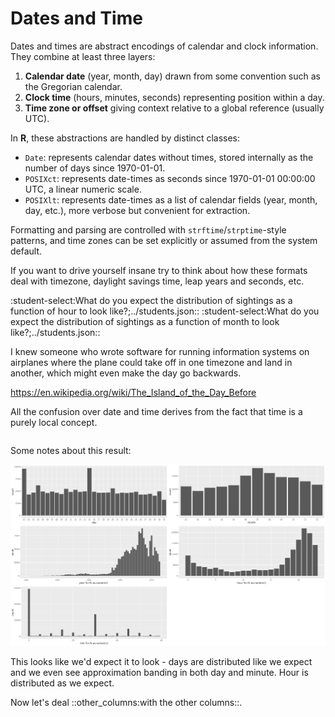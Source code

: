 Dates and Time
==============

Dates and times are abstract encodings of calendar and clock information. They combine at least three layers:  
1. **Calendar date** (year, month, day) drawn from some convention such as the Gregorian calendar.  
2. **Clock time** (hours, minutes, seconds) representing position within a day.  
3. **Time zone or offset** giving context relative to a global reference (usually UTC).  

In **R**, these abstractions are handled by distinct classes:  
- `Date`: represents calendar dates without times, stored internally as the number of days since 1970-01-01.  
- `POSIXct`: represents date-times as seconds since 1970-01-01 00:00:00 UTC, a linear numeric scale.  
- `POSIXlt`: represents date-times as a list of calendar fields (year, month, day, etc.), more verbose but convenient for extraction.  

Formatting and parsing are controlled with `strftime`/`strptime`-style patterns, and time zones can be set explicitly or assumed from the system default.

If you want to drive yourself insane try to think about how these formats deal with timezone,
daylight savings time, leap years and seconds, etc.

:student-select:What do you expect the distribution of sightings as a function of hour to look like?;../students.json::
:student-select:What do you expect the distribution of sightings as a function of month to look like?;../students.json::

I knew someone who wrote software for running information systems on airplanes where the plane could take off in one timezone and land in another, which might even make the day go backwards.

https://en.wikipedia.org/wiki/The_Island_of_the_Day_Before

All the confusion over date and time derives from the fact that time is a purely local concept. 

```R file=basic_exploration.R start="^nth" end="^log"
```

Some notes about this result:

![](figures/time_diagnostics.png)

This looks like we'd expect it to look - days are distributed like we expect and we even see 
approximation banding in both day and minute. Hour is distributed as we expect. 

Now let's deal ::other_columns:with the other columns::.

